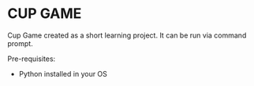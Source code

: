 # CUP GAME
Cup Game created as a short learning project.
It can be run via command prompt.

Pre-requisites:
  - Python installed in your OS
